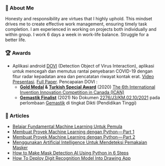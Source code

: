 ### :adult: About Me

Honesty and responsibility are virtues that I highly uphold. This mindset drives me to create effective work management, ensuring timely task completion. I am experienced in working on projects both individually and within group. I work 6 days a week in work-life balance. Struggle for a better life.

### :trophy: Awards
- Aplikasi android [DOVI](https://drive.google.com/file/d/16pbCRucud-Klu7qIgaJWdXXauwTCImWK/view?usp=sharing) (Detection Object of Virus Interaction), aplikasi untuk mencegah dan memutus rantai penyebaran COVID-19 dengan fitur radar kepadatan area dan pencatatan riwayat kontak erat. [Video Presentasi](https://www.youtube.com/watch?v=sVeCx5vAC6k). [Full Paper](https://github.com/PhilipPurwoko/PhilipPurwoko/blob/master/DOVI_Full%20Paper%20in%20Indonesia_iCAN2021.pdf). Pencapaian DOVI :
	- **[Gold Medal](https://github.com/PhilipPurwoko/PhilipPurwoko/blob/master/The%206th%20International%20Invention%20Innovation%20Competition%20in%20Canada%20-%20Gold%20Medal%20Award%20Certificate.jpg) & [Turkish Special Award](https://github.com/PhilipPurwoko/PhilipPurwoko/blob/master/The%206th%20International%20Invention%20Innovation%20Competition%20in%20Canada%20-%20Turkish%20Special%20Award%20Certificate.pdf)** (2020) [The 6th International Invention Innovation Competition in Canada (ICAN)](https://www.tisias.org/ican-2021.html) 
	- **[Gemastik Finalist](https://github.com/PhilipPurwoko/PhilipPurwoko/blob/master/sertif-finalist-gemastik.PDF)** (2021) No Dokumen [2276/J3/KM.02.10/2021](https://esertifikat.pusatprestasinasional.kemdikbud.go.id/) pada perlombaan [Gemastik](https://gemastik.kemdikbud.go.id/) di tingkat Dikti (Pendidikan Tinggi)

### :newspaper: Articles
- [Belajar Fundamental Machine Learning Untuk Pemula](https://medium.com/easyread/mari-berkenalan-dengan-machine-learning-b4778ff2914a)
- [Membuat Proyek Machine Learning dengan Python — Part 1](https://medium.com/p/8e8a03095636)
- [Membuat Proyek Machine Learning dengan Python — Part 2](https://medium.com/p/5a3b33d6aca6)
- [Menggunakan Artificial Intelligence Untuk Mendeteksi Pemakaian Masker](https://medium.com/p/b0564732c4ee)
- [How to Make Mask Detection AI Using Python in 6 Steps](https://philippurwoko.medium.com/how-to-make-mask-detection-ai-using-python-in-6-steps-157696e84871)
- [How To Deploy Digit Recognition Model Into Drawing App](https://medium.com/analytics-vidhya/how-to-deploy-digit-recognition-model-into-drawing-app-6e59f82a199c)
